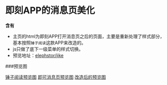 # 即刻APP的消息页美化

**含有**

- 主页的html为即刻APP打开消息页之后的页面，主要是重新处理了样式部分，基本按照`锤子阅读`这款APP来改造的。
- js只做了底下一级菜单的样式切换。
- 预览地址：[elephstor/jike](http://elephstor.com/code/jike/)

###预览图

[锤子阅读预览图](http://elephstor.com/source/jike/1.png)
[即可消息页预览图](http://elephstor.com/source/jike/2.png)
[改造后的预览图](http://elephstor.com/source/jike/3.png)

